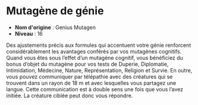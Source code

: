 # Mutagène de génie

 * **Nom d'origine** : Genius Mutagen
 * **Niveau** : 16


<p>Des ajustements précis aux formules qui accentuent votre génie renforcent considérablement les avantages conférés par vos mutagènes cognitifs. Quand vous êtes sous l’effet d’un mutagène cognitif, vous bénéficiez du bonus d’objet du mutagène pour vos tests de Duperie, Diplomatie, Intimidation, Médecine, Nature, Représentation, Religion et Survie. En outre, vous pouvez communiquer par télépathie avec des créatures qui se trouvent dans un rayon de 18 m et avec lesquelles vous partagez une langue. Cette communication est à double sens une fois que vous l’avez initiée. La créature ciblée peut donc vous répondre.</p>